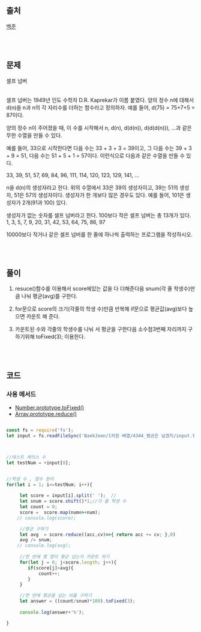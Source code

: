 ## 출처

[백준](https://www.acmicpc.net/problem/4673)

<br><br>


## 문제
셀프 넘버 <br>
<br>

셀프 넘버는 1949년 인도 수학자 D.R. Kaprekar가 이름 붙였다. 양의 정수 n에 대해서 d(n)을 n과 n의 각 자리수를 더하는 함수라고 정의하자. 예를 들어, d(75) = 75+7+5 = 87이다.

양의 정수 n이 주어졌을 때, 이 수를 시작해서 n, d(n), d(d(n)), d(d(d(n))), ...과 같은 무한 수열을 만들 수 있다. 

예를 들어, 33으로 시작한다면 다음 수는 33 + 3 + 3 = 39이고, 그 다음 수는 39 + 3 + 9 = 51, 다음 수는 51 + 5 + 1 = 57이다. 이런식으로 다음과 같은 수열을 만들 수 있다.

33, 39, 51, 57, 69, 84, 96, 111, 114, 120, 123, 129, 141, ...

n을 d(n)의 생성자라고 한다. 위의 수열에서 33은 39의 생성자이고, 39는 51의 생성자, 51은 57의 생성자이다. 생성자가 한 개보다 많은 경우도 있다. 예를 들어, 101은 생성자가 2개(91과 100) 있다. 

생성자가 없는 숫자를 셀프 넘버라고 한다. 100보다 작은 셀프 넘버는 총 13개가 있다. 1, 3, 5, 7, 9, 20, 31, 42, 53, 64, 75, 86, 97

10000보다 작거나 같은 셀프 넘버를 한 줄에 하나씩 출력하는 프로그램을 작성하시오.

<br>
<br>

## 풀이

1. resuce()함수를 이용해서 score에있는 값을 다 더해준다음 snum(각 줄 학생수)만큼 나눠 평균(avg)를 구한다.

2. for문으로 score의 크기(각줄의 학생 수)만큼 반복해 if문으로 평균값(avg)보다 높으면 카운트 해 준다.

3. 카운트된 수와 각줄의 학생수를 나눠 서 평균을 구한다음 소수점3번째 자리까지 구하기위해  toFixed(3); 이용한다.
    
<br>
<br>

## 코드
### 사용 메서드

- [Number.prototype.toFixed()](https://developer.mozilla.org/ko/docs/Web/JavaScript/Reference/Global_Objects/Number/toFixed)
- [Array.prototype.reduce()](https://developer.mozilla.org/ko/docs/Web/JavaScript/Reference/Global_Objects/Array/Reduce)

~~~javascript

const fs = require('fs');
let input = fs.readFileSync('BaekJoon/1차원 배열/4344_평균은 넘겠지/input.text').toString().split('\n');



//테스트 케이스 수
let testNum = +input[0];


//학생 수 , 점수 분리
for(let i = 1; i<=testNum; i++){
  
     let score = input[i].split(' ');  //
     let snum = score.shift()*1;//각 줄 학생 수
     let count = 0;
     score =  score.map(num=>+num);
    // console.log(score);

     //평균 구하기
     let avg  = score.reduce((acc,cv)=>{ return acc += cv; },0)  
     avg /= snum;
    // console.log(avg);
     
     //한 반에 몇 명이 평균 넘는지 카운트 하기
     for(let j = 0; j<score.length; j++){
        if(score[j]>avg){
            count++;
        }
     }

     //한 반에 평균을 넘는 비율 구하기
     let answer = ((count/snum)*100).toFixed(3);
   
     console.log(answer+'%');

}

~~~
